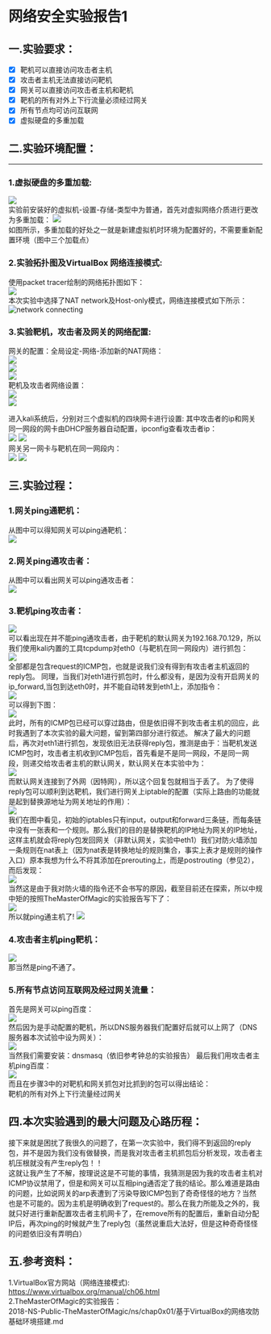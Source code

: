 # 网络安全实验报告1

## 一.实验要求：
  * [x] 靶机可以直接访问攻击者主机</br>
  * [x] 攻击者主机无法直接访问靶机</br>
  * [x] 网关可以直接访问攻击者主机和靶机</br>
  * [x] 靶机的所有对外上下行流量必须经过网关</br>
  * [x] 所有节点均可访问互联网</br>
  * [x] 虚拟硬盘的多重加载</br>

## 二.实验环境配置：
***
### 1.虚拟硬盘的多重加载:</br>
![](多重加载.PNG)</br>
实验前安装好的虚拟机-设置-存储-类型中为普通，首先对虚拟网络介质进行更改为多重加载：
![](虚拟介质管理.PNG)</br>
如图所示，多重加载的好处之一就是新建虚拟机时环境为配置好的，不需要重新配置环境（图中三个加载点）
### 2.实验拓扑图及VirtualBox 网络连接模式:</br>
使用packet tracer绘制的网络拓扑图如下：</br>
![](拓扑图.PNG)</br>
本次实验中选择了NAT network及Host-only模式，网络连接模式如下所示：</br>
![network connecting](网络连接方式.PNG "参考资料1") 
</br>

### 3.实验靶机，攻击者及网关的网络配置:</br>
网关的配置：全局设定-网络-添加新的NAT网络：</br>
![](全局设定.PNG)</br>
![](网关第一块网卡设置.PNG)</br>
![](网关第二块网卡设置.PNG)</br>
靶机及攻击者网络设置：</br>
![](靶机网络配置.PNG)</br>
![](攻击者网络配置.PNG)</br>

进入kali系统后，分别对三个虚拟机的四块网卡进行设置:
其中攻击者的ip和网关同一网段的网卡由DHCP服务器自动配置，ipconfig查看攻击者ip：</br>
![](攻击者ip地址.PNG)
![](网关ip地址.PNG)</br>
网关另一网卡与靶机在同一网段内：</br>
![](网关ip地址.PNG)
![](靶机ip地址.PNG)

## 三.实验过程：
### 1.网关ping通靶机：</br>
从图中可以得知网关可以ping通靶机：</br>
![](网关ping通靶机.PNG)

### 2.网关ping通攻击者：</br>
从图中可以看出网关可以ping通攻击者：</br>
![](网关ping通攻击者.PNG)

### 3.靶机ping攻击者：</br>
![](靶机ping攻击者1.PNG)</br>
可以看出现在并不能ping通攻击者，由于靶机的默认网关为192.168.70.129，所以我们使用kali内置的工具tcpdump对eth0（与靶机在同一网段内）进行抓包：</br>
![](抓包eth0网卡.PNG)</br>
全部都是包含request的ICMP包，也就是说我们没有得到有攻击者主机返回的reply包。
同理，当我们对eth1进行抓包时，什么都没有，是因为没有开启网关的ip_forward,当包到达eth0时，并不能自动转发到eth1上，添加指令：</br>
![](开启转发.PNG)</br>
可以得到下图：</br>
![](抓包eth1端口.PNG)</br>
此时，所有的ICMP包已经可以穿过路由，但是依旧得不到攻击者主机的回应，此时我遇到了本次实验的最大问题，留到第四部分进行叙述。
解决了最大的问题后，再次对eth1进行抓包，发现依旧无法获得reply包，推测是由于：当靶机发送ICMP包时，攻击者主机收到ICMP包后，首先看是不是同一网段，不是同一网段，则递交给攻击者主机的默认网关，默认网关在本实验中为：</br>
![](主机默认网关.PNG)</br>
而默认网关连接到了外网（因特网），所以这个回复包就相当于丢了。
为了使得reply包可以顺利到达靶机，我们进行网关上iptable的配置（实际上路由的功能就是起到替换源地址为网关地址的作用）：</br>
![](初始防火墙.PNG)</br>
我们在图中看见，初始的iptables只有input，output和forward三条链，而每条链中没有一张表和一个规则。那么我们的目的是替换靶机的IP地址为网关的IP地址，这样主机就会将reply包发回网关（非默认网关，实验中eth1）我们对防火墙添加一条规则在nat表上（因为nat表是转换地址的规则集合，事实上表才是规则的操作入口）原本我想为什么不将其添加在prerouting上，而是postrouting（参见2），而后发现：</br>
![](prerouting.PNG)</br>
当然这是由于我对防火墙的指令还不会书写的原因，截至目前还在探索，所以中规中矩的按照TheMasterOfMagic的实验报告写下了：</br>
![](防火墙设置.PNG)</br>
所以就ping通主机了!
![](靶机ping通主机.PNG)

### 4.攻击者主机ping靶机：</br>
![](主机ping靶机.PNG)</br>
那当然是ping不通了。

### 5.所有节点访问互联网及经过网关流量：</br>
首先是网关可以ping百度：</br>
![](ping互联网.PNG)</br>
然后因为是手动配置的靶机，所以DNS服务器我们配置好后就可以上网了（DNS服务器本次试验中设为网关）：</br>
![](DNS.PNG)</br>
当然我们需要安装：dnsmasq（依旧参考钟总的实验报告）
最后我们用攻击者主机ping百度：</br>
![](主机ping百度.PNG)</br>
而且在步骤3中的对靶机和网关抓包对比抓到的包可以得出结论：</br>
靶机的所有对外上下行流量经过网关</br>

## 四.本次实验遇到的最大问题及心路历程：</br>
接下来就是困扰了我很久的问题了，在第一次实验中，我们得不到返回的reply包，并不是因为我们没有做替换，而是我对攻击者主机抓包后分析发现，攻击者主机压根就没有产生reply包！！</br>
这就让我产生了不解，按理说这是不可能的事情，我猜测是因为我的攻击者主机对ICMP协议禁用了，但是和网关可以互相ping通否定了我的结论。那么难道是路由的问题，比如说网关的arp表遭到了污染导致ICMP包到了奇奇怪怪的地方？当然也是不可能的。因为主机是明确收到了request的。那么在我力所能及之外的，我就只好进行重新配置攻击者主机网卡了，在remove所有的配置后，重新自动分配IP后，再次ping的时候就产生了reply包（虽然说重启大法好，但是这种奇奇怪怪的问题依旧没有弄明白）

## 五.参考资料：
1.VirtualBox官方网站（网络连接模式):</br>https://www.virtualbox.org/manual/ch06.html</br>
2.TheMasterOfMagic的实验报告：</br>2018-NS-Public-TheMasterOfMagic/ns/chap0x01/基于VirtualBox的网络攻防基础环境搭建.md 